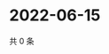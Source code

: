 # 2022-06-15

共 0 条

<!-- BEGIN WEIBO -->
<!-- 最后更新时间 Wed Jun 15 2022 02:20:36 GMT+0800 (China Standard Time) -->

<!-- END WEIBO -->
